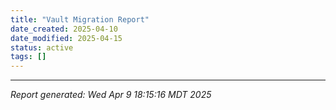 ```yaml
---
title: "Vault Migration Report"
date_created: 2025-04-10
date_modified: 2025-04-15
status: active
tags: []
---
```


---


*Report generated: Wed Apr  9 18:15:16 MDT 2025*
